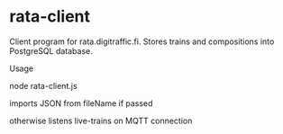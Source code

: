 # rata-client
Client program for rata.digitraffic.fi.
Stores trains and compositions into PostgreSQL database.

Usage

node rata-client.js <fileName>

imports JSON from fileName if passed

otherwise listens live-trains on MQTT connection
  
